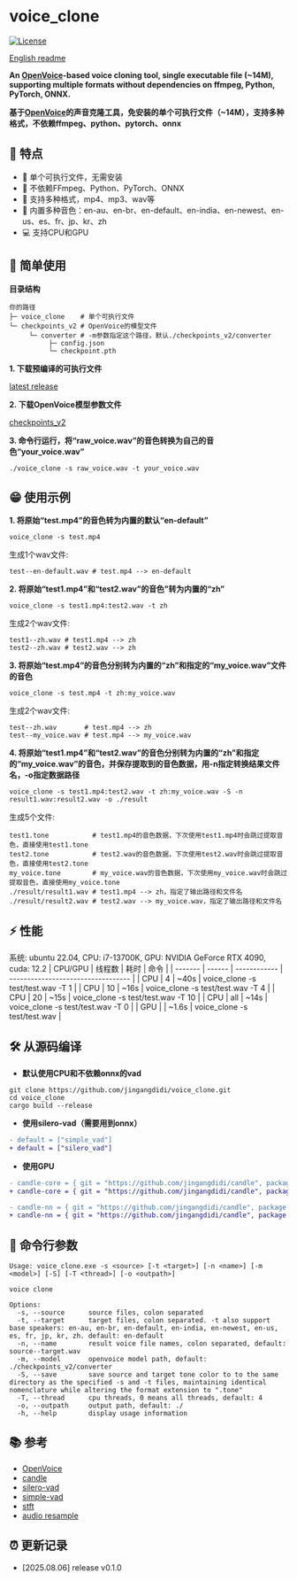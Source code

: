 # voice_clone
[![License](https://img.shields.io/badge/license-MIT-blue.svg)](https://github.com/jingangdidi/voice_clone/blob/main/LICENSE)

[English readme](https://github.com/jingangdidi/voice_clone/blob/main/README.md)

**An [OpenVoice](https://github.com/myshell-ai/OpenVoice)-based voice cloning tool, single executable file (~14M), supporting multiple formats without dependencies on ffmpeg, Python, PyTorch, ONNX.**

**基于[OpenVoice](https://github.com/myshell-ai/OpenVoice)的声音克隆工具，免安装的单个可执行文件（~14M），支持多种格式，不依赖ffmpeg、python、pytorch、onnx**

## 👑 特点
- ​💪​ 单个可执行文件，无需安装
- 🎈 不依赖FFmpeg、Python、PyTorch、ONNX
- 🎨​ 支持多种格式，mp4、mp3、wav等
- 👄 内置多种音色：en-au、en-br、en-default、en-india、en-newest、en-us、es、fr、jp、kr、zh
- 💻​ 支持CPU和GPU

## 🚀 简单使用
**目录结构**
```
你的路径
├─ voice_clone    # 单个可执行文件
└─ checkpoints_v2 # OpenVoice的模型文件
     └─ converter # -m参数指定这个路径，默认./checkpoints_v2/converter
          ├─ config.json
          └─ checkpoint.pth
```
**1. 下载预编译的可执行文件**

[latest release](https://github.com/jingangdidi/voice_clone/releases)

**2. 下载OpenVoice模型参数文件**

[checkpoints_v2](https://myshell-public-repo-host.s3.amazonaws.com/openvoice/checkpoints_v2_0417.zip)

**3. 命令行运行，将“raw_voice.wav”的音色转换为自己的音色“your_voice.wav”**
```
./voice_clone -s raw_voice.wav -t your_voice.wav
```

## 😁 使用示例
**1. 将原始“test.mp4”的音色转为内置的默认“en-default”**
```
voice_clone -s test.mp4
```
生成1个wav文件:
```
test--en-default.wav # test.mp4 --> en-default
```
**2. 将原始“test1.mp4”和“test2.wav”的音色"转为内置的“zh”**
```
voice_clone -s test1.mp4:test2.wav -t zh
```
生成2个wav文件:
```
test1--zh.wav # test1.mp4 --> zh
test2--zh.wav # test2.wav --> zh
```
**3. 将原始“test.mp4”的音色分别转为内置的“zh”和指定的“my_voice.wav”文件的音色**
```
voice_clone -s test.mp4 -t zh:my_voice.wav
```
生成2个wav文件:
```
test--zh.wav       # test.mp4 --> zh
test--my_voice.wav # test.mp4 --> my_voice.wav
```
**4. 将原始“test1.mp4”和“test2.wav”的音色分别转为内置的“zh”和指定的“my_voice.wav”的音色，并保存提取到的音色数据，用-n指定转换结果文件名，-o指定数据路径**
```
voice_clone -s test1.mp4:test2.wav -t zh:my_voice.wav -S -n result1.wav:result2.wav -o ./result
```
生成5个文件:
```
test1.tone           # test1.mp4的音色数据，下次使用test1.mp4时会跳过提取音色，直接使用test1.tone
test2.tone           # test2.wav的音色数据，下次使用test2.wav时会跳过提取音色，直接使用test2.tone
my_voice.tone        # my_voice.wav的音色数据，下次使用my_voice.wav时会跳过提取音色，直接使用my_voice.tone
./result/result1.wav # test1.mp4 --> zh，指定了输出路径和文件名
./result/result2.wav # test2.wav --> my_voice.wav，指定了输出路径和文件名
```

## ⚡️ 性能
系统: ubuntu 22.04, CPU: i7-13700K, GPU: NVIDIA GeForce RTX 4090, cuda: 12.2
| CPU/GPU | 线程数  | 耗时          | 命令                               |
| ------- | ------ | ------------ | ---------------------------------- |
| CPU     | 4      | ~40s         | voice_clone -s test/test.wav -T 1  |
| CPU     | 10     | ~16s         | voice_clone -s test/test.wav -T 4  |
| CPU     | 20     | ~15s         | voice_clone -s test/test.wav -T 10 |
| CPU     | all    | ~14s         | voice_clone -s test/test.wav -T 0  |
| GPU     |        | ~1.6s        | voice_clone -s test/test.wav       |

## 🛠 从源码编译
- **默认使用CPU和不依赖onnx的vad**
```
git clone https://github.com/jingangdidi/voice_clone.git
cd voice_clone
cargo build --release
```

- **使用silero-vad（需要用到onnx）**
```diff
- default = ["simple_vad"]
+ default = ["silero_vad"]
```

- **使用GPU**
```diff
- candle-core = { git = "https://github.com/jingangdidi/candle", package = "candle-core", branch = "main" }
+ candle-core = { git = "https://github.com/jingangdidi/candle", package = "candle-core", branch = "main", features = ["cuda"] }

- candle-nn = { git = "https://github.com/jingangdidi/candle", package = "candle-nn", branch = "main" }
+ candle-nn = { git = "https://github.com/jingangdidi/candle", package = "candle-nn", branch = "main", features = ["cuda"] }
```

## 🚥 命令行参数
```
Usage: voice_clone.exe -s <source> [-t <target>] [-n <name>] [-m <model>] [-S] [-T <thread>] [-o <outpath>]

voice clone

Options:
  -s, --source      source files, colon separated
  -t, --target      target files, colon separated. -t also support base speakers: en-au, en-br, en-default, en-india, en-newest, en-us, es, fr, jp, kr, zh. default: en-default
  -n, --name        result voice file names, colon separated, default: source--target.wav
  -m, --model       openvoice model path, default: ./checkpoints_v2/converter
  -S, --save        save source and target tone color to to the same directory as the specified -s and -t files, maintaining identical nomenclature while altering the format extension to ".tone"
  -T, --thread      cpu threads, 0 means all threads, default: 4
  -o, --outpath     output path, default: ./
  -h, --help        display usage information
```

## 📚 参考
- [OpenVoice](https://github.com/myshell-ai/OpenVoice)
- [candle](https://github.com/huggingface/candle)
- [silero-vad](https://github.com/snakers4/silero-vad)
- [simple-vad](https://github.com/MorenoLaQuatra/vad)
- [stft](https://github.com/phudtran/rustft)
- [audio resample](https://github.com/bmcfee/resampy)

## ⏰ 更新记录
- [2025.08.06] release v0.1.0
